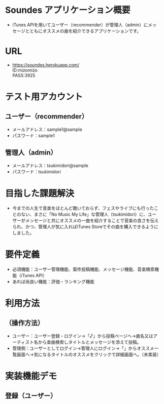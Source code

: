 # Soundes   アプリケーション概要
- iTunes APIを用いてユーザー（recommender）が管理人（admin）にメッセージとともにオススメの曲を紹介できるアプリケーションです。

# URL
*  https://soundes.herokuapp.com/
<br>ID:mizomizo
<br>PASS:3925

# テスト用アカウント
## ユーザー（recommender）
*  メールアドレス：sample1@sample
*  パスワード：sample1
## 管理人（admin）
*  メールアドレス：tsukimidori@sample
*  パスワード：tsukimidori


# 目指した課題解決
*  今までの人生で音楽をほとんど聴いておらず、フェスやライブにも行ったことのない、まさに「No Music My Life」な管理人（tsukimidori）に、ユーザーがメッセージと共にオススメの一曲を紹介することで音楽の良さを伝えられ、かつ、管理人が気に入ればiTunes Storeでその曲を購入できるようにしました。

# 要件定義
*  必須機能：ユーザー管理機能、案件投稿機能、メッセージ機能、音楽検索機能（iTunes API）
*  あれば尚良い機能：評価・ランキング機能

# 利用方法
## （操作方法）
*  ユーザー：ユーザー登録・ログイン→「♪」から投稿ページへ→曲名又はアーティスト名から楽曲検索しタイトルとメッセージを添えて投稿。
*  管理側：ユーザーとしてログイン→管理人にログイン→「」からオススメ一覧画面へ→気になるタイトルのオススメをクリックで詳細画面へ。（未実装）

# 実装機能デモ
## 登録（ユーザー）